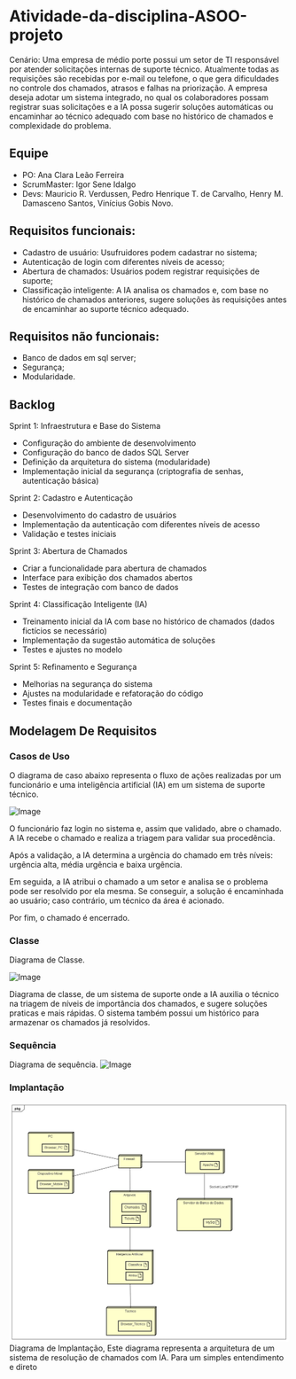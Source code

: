 # Atividade-da-disciplina-ASOO-projeto
Cenário: Uma empresa de médio porte possui um setor de TI responsável por atender solicitações internas de suporte técnico. Atualmente todas as requisições são recebidas por e-mail ou telefone, o que gera dificuldades no controle dos chamados, atrasos e falhas na priorização. A empresa deseja adotar um sistema integrado, no qual os colaboradores possam registrar suas solicitações e a IA possa sugerir soluções automáticas ou encaminhar ao técnico adequado com base no histórico de chamados e complexidade do problema.

## Equipe

* PO: Ana Clara Leão Ferreira
* ScrumMaster: Igor Sene Idalgo
* Devs: Mauricio R. Verdussen, Pedro Henrique T. de Carvalho, Henry M. Damasceno Santos, Vinícius Gobis Novo.

## Requisitos funcionais:
* Cadastro de usuário: Usufruidores podem cadastrar no sistema;
*  Autenticação de login com diferentes níveis de acesso;
*  Abertura de chamados: Usuários podem registrar requisições de suporte;
* Classificação inteligente: A IA analisa os chamados e, com base no histórico de chamados anteriores, sugere soluções às requisições antes de encaminhar ao suporte técnico adequado.

## Requisitos não funcionais:
* Banco de dados em sql server;
* Segurança;
* Modularidade.

## Backlog
Sprint 1: Infraestrutura e Base do Sistema
* Configuração do ambiente de desenvolvimento
* Configuração do banco de dados SQL Server
* Definição da arquitetura do sistema (modularidade)
* Implementação inicial da segurança (criptografia de senhas, autenticação básica)

Sprint 2: Cadastro e Autenticação
* Desenvolvimento do cadastro de usuários
* Implementação da autenticação com diferentes níveis de acesso
* Validação e testes iniciais

Sprint 3: Abertura de Chamados
* Criar a funcionalidade para abertura de chamados
* Interface para exibição dos chamados abertos
* Testes de integração com banco de dados

Sprint 4: Classificação Inteligente (IA)
* Treinamento inicial da IA com base no histórico de chamados (dados fictícios se necessário)
* Implementação da sugestão automática de soluções
* Testes e ajustes no modelo

Sprint 5: Refinamento e Segurança
* Melhorias na segurança do sistema
* Ajustes na modularidade e refatoração do código
* Testes finais e documentação

## Modelagem De Requisitos





### Casos de Uso

O diagrama de caso abaixo representa o fluxo de ações realizadas por um funcionário e uma inteligência artificial (IA) em um sistema de suporte técnico.



![Image](https://github.com/user-attachments/assets/2fa7933b-9304-485c-93a4-ed86c0ff05a8)



O funcionário faz login no sistema e, assim que validado, abre o chamado. A IA recebe o chamado e realiza a triagem para validar sua procedência.





Após a validação, a IA determina a urgência do chamado em três níveis: urgência alta, média urgência e baixa urgência.




Em seguida, a IA atribui o chamado a um setor e analisa se o problema pode ser resolvido por ela mesma. Se conseguir, a solução é encaminhada ao usuário; caso contrário, um técnico da área é acionado.




Por fim, o chamado é encerrado.




### Classe
Diagrama de Classe.



![Image](https://github.com/user-attachments/assets/7bb3bd64-5d5b-4eea-ab1b-bb5b1da051b5)

Diagrama de classe, de um sistema de suporte onde a IA auxilia o técnico na triagem de níveis de importância dos chamados, e sugere soluções praticas e mais rápidas. O sistema também possui um histórico para armazenar os chamados já resolvidos.
### Sequência
Diagrama de sequência.
![Image](https://github.com/user-attachments/assets/4be00269-b933-4ac1-b8b5-2aa26f15ceb1)

### Implantação
![Image](https://github.com/IgorIdalgo/Atividade-da-disciplina-ASOO-projeto/blob/main/Diagrama%20de%20Implantacao%20.jpg)
Diagrama de Implantação, Este diagrama representa a arquitetura de um sistema de resolução de chamados com IA.
Para um simples entendimento e direto

